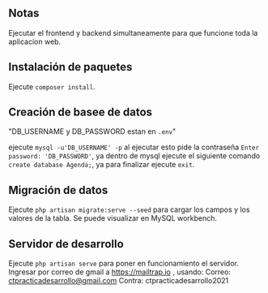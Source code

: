 
## Notas

Ejecutar el frontend y backend simultaneamente para que funcione toda la aplicacion web.

## Instalación de paquetes

Ejecute `composer install`.

## Creación de basee de datos 

"DB_USERNAME y DB_PASSWORD estan en `.env`"

ejecute `mysql -u'DB_USERNAME' -p` al ejecutar esto pide la contraseña `Enter password: 'DB_PASSWORD'`, ya dentro de mysql ejecute el siguiente comando `create database Agenda;`, ya para finalizar ejecute `exit`.

## Migración de datos

Ejecute `php artisan migrate:serve --seed` para cargar los campos y los valores de la tabla. Se puede visualizar en MySQL workbench.

## Servidor de desarrollo 

Ejecute `php artisan serve` para poner en funcionamiento el servidor. 
Ingresar por correo de gmail a https://mailtrap.io , usando:
Correo: ctpracticadesarrollo@gmail.com
Contra: ctpracticadesarrollo2021 


